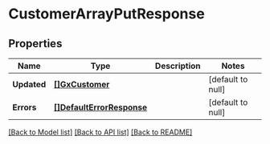 # CustomerArrayPutResponse

## Properties
Name | Type | Description | Notes
------------ | ------------- | ------------- | -------------
**Updated** | [**[]GxCustomer**](GXCustomer.md) |  | [default to null]
**Errors** | [**[]DefaultErrorResponse**](defaultErrorResponse.md) |  | [default to null]

[[Back to Model list]](../README.md#documentation-for-models) [[Back to API list]](../README.md#documentation-for-api-endpoints) [[Back to README]](../README.md)

